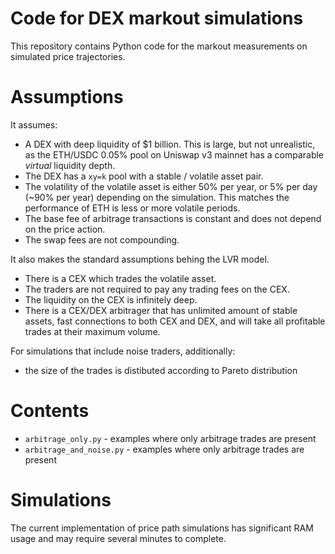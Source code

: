 # Code for DEX markout simulations

This repository contains Python code for the markout measurements on simulated price trajectories.

# Assumptions

It assumes:
* A DEX with deep liquidity of $1 billion. This is large, but not unrealistic,
  as the ETH/USDC 0.05% pool on Uniswap v3 mainnet has a comparable *virtual* liquidity depth.
* The DEX has a `xy=k` pool with a stable / volatile asset pair.
* The volatility of the volatile asset is either 50% per year, or 5% per day (~90% per year)
  depending on the simulation. This matches the performance of ETH is less or more volatile periods.
* The base fee of arbitrage transactions is constant and does not depend on the price action.
* The swap fees are not compounding.

It also makes the standard assumptions behing the LVR model.
* There is a CEX which trades the volatile asset.
* The traders are not required to pay any trading fees on the CEX.
* The liquidity on the CEX is infinitely deep.
* There is a CEX/DEX arbitrager that has unlimited amount of stable assets, fast connections
  to both CEX and DEX, and will take all profitable trades at their maximum volume.
  
For simulations that include noise traders, additionally:
* the size of the trades is distibuted according to Pareto distribution

# Contents

* `arbitrage_only.py` - examples where only arbitrage trades are present
* `arbitrage_and_noise.py` - examples where only arbitrage trades are present

# Simulations

The current implementation of price path simulations has significant RAM usage
and may require several minutes to complete.
